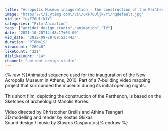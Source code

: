 ```yaml
---
title: "Acropolis Museum inauguration - the construction of the Parthenon"
image: "https:\/\/i.ytimg.com\/vi\/uxF70Uljk7Y\/hqdefault.jpg"
vid_id: "uxF70Uljk7Y"
categories: "Film-Animation"
tags: ["antidot design studio","animation","TV"]
date: "2021-10-20T14:48:17+03:00"
vid_date: "2012-09-29T09:52:44Z"
duration: "PT6M41S"
viewcount: "26946"
likeCount: "321"
dislikeCount: "14"
channel: "antidot design studio"
---
```

{% raw %}Animated sequence used for the inauguration of the New Acropolis Museum in Athens, 2010. Part of a 7-building video mapping project that surrounded the museum during its initial opening nights.<br /><br />This short film, depicting the construction of the Parthenon, is based on the Sketches of archeologist Manolis Korres.<br /><br />Video directed by Christopher Brellis and Athina Tsangari<br />3D modelling and render by Kostas Gkikas<br />Sound design / music by Stavros Gasparatos{% endraw %}
